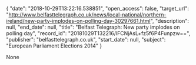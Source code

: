 {
  "date": "2018-10-29T13:22:16.538851", 
  "open_access": false, 
  "target_url": "http://www.belfasttelegraph.co.uk/news/local-national/northern-ireland/new-party-implodes-on-polling-day-30297661.html", 
  "description": null, 
  "end_date": null, 
  "title": "Belfast Telegraph: New party implodes on polling day", 
  "record_id": "20181029T132216/lFCNjAsL+fz5f6P4Funpzw==", 
  "publisher": "belfasttelegraph.co.uk", 
  "start_date": null, 
  "subject": "European Parliament Elections 2014"
}

None